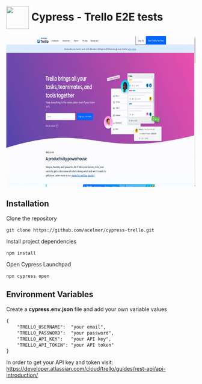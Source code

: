 # <img src="https://asset.brandfetch.io/idIq_kF0rb/idv3zwmSiY.jpeg" align="center" width="60" height="60"> Cypress - Trello E2E tests 

<p align="center">
<img src="trello.gif"  width="100%" height="400">
</p>

## Installation

Clone the repository

```
git clone https://github.com/acelmer/cypress-trello.git
```

Install project dependencies

```
npm install
```

Open Cypress Launchpad

```
npx cypress open
```

## Environment Variables

Create a **cypress.env.json** file and add your own variable values

```
{
    "TRELLO_USERNAME":  "your email",
    "TRELLO_PASSWORD":  "your password",
    "TRELLO_API_KEY":   "your API key",
    "TRELLO_API_TOKEN": "your API token"
}
```
In order to get your API key and token visit: https://developer.atlassian.com/cloud/trello/guides/rest-api/api-introduction/